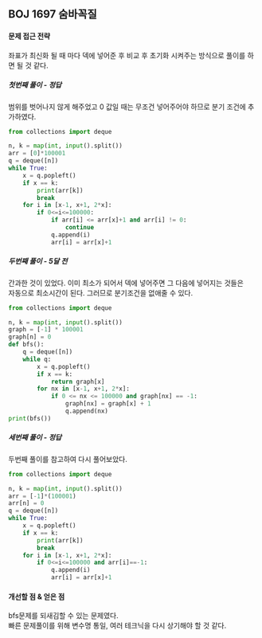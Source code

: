 ## BOJ 1697 숨바꼭질
#### 문제 접근 전략
좌표가 최신화 될 때 마다 덱에 넣어준 후 비교 후 초기화 시켜주는 방식으로 풀이를 하면 될 것 같다.

##### 첫번째 풀이 - 정답
범위를 벗어나지 않게 해주었고 0 값일 때는 무조건 넣어주어야 하므로 분기 조건에 추가하였다.
```python
from collections import deque

n, k = map(int, input().split())
arr = [0]*100001
q = deque([n])
while True:
    x = q.popleft()
    if x == k:
        print(arr[k])
        break
    for i in [x-1, x+1, 2*x]:
        if 0<=i<=100000:
            if arr[i] <= arr[x]+1 and arr[i] != 0:
                continue
            q.append(i)
            arr[i] = arr[x]+1
```

##### 두번째 풀이 - 5달 전
간과한 것이 있었다. 이미 최소가 되어서 덱에 넣어주면 그 다음에 넣어지는 것들은  
자동으로 최소시간이 된다. 그러므로 분기조건을 없애줄 수 있다.
```python
from collections import deque

n, k = map(int, input().split())
graph = [-1] * 100001
graph[n] = 0
def bfs():
    q = deque([n])
    while q:
        x = q.popleft()
        if x == k:
            return graph[x]
        for nx in [x-1, x+1, 2*x]:
            if 0 <= nx <= 100000 and graph[nx] == -1:
                graph[nx] = graph[x] + 1
                q.append(nx)
print(bfs())
```

##### 세번째 풀이 - 정답
두번째 풀이를 참고하여 다시 풀어보았다.
```python
from collections import deque

n, k = map(int, input().split())
arr = [-1]*(100001)
arr[n] = 0
q = deque([n])
while True:
    x = q.popleft()
    if x == k:
        print(arr[k])
        break
    for i in [x-1, x+1, 2*x]:
        if 0<=i<=100000 and arr[i]==-1:
            q.append(i)
            arr[i] = arr[x]+1
```

#### 개선할 점 & 얻은 점
bfs문제를 되새김할 수 있는 문제였다.  
빠른 문제풀이를 위해 변수명 통일, 여러 테크닉을 다시 상기해야 할 것 같다.